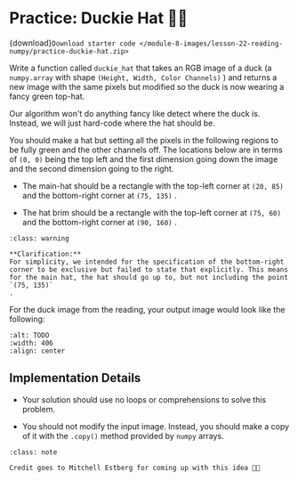 # <i class="fas fa-laptop"></i> Practice: Duckie Hat 🦆🎩

{download}`Download starter code </module-8-images/lesson-22-reading-numpy/practice-duckie-hat.zip>`

Write a function called `duckie_hat` that takes an RGB image of a duck (a `numpy.array` with shape `(Height, Width, Color Channels)` ) and returns a new image with the same pixels but modified so the duck is now wearing a fancy green top-hat.

Our algorithm won't do anything fancy like detect where the duck is. Instead, we will just hard-code where the hat should be.

You should make a hat but setting all the pixels in the following regions to be fully green and the other channels off. The locations below are in terms of `(0, 0)` being the top left and the first dimension going down the image and the second dimension going to the right.

-  The main-hat should be a rectangle with the top-left corner at     `(20, 85)`     and  the bottom-right corner at     `(75, 135)`     .

-  The hat brim should be a rectangle with the top-left corner at     `(75, 60)`     and the bottom-right corner at     `(90, 160)`     .



```{admonition} Warning
:class: warning

**Clarification:**
For simplicity, we intended for the specification of the bottom-right corner to be exclusive but failed to state that explicitly. This means for the main hat, the hat should go up to, but not including the point
`(75, 135)`
.

```

For the duck image from the reading, your output image would look like the following:



```{image} https://static.us.edusercontent.com/files/CafRH3fRgxzSoTdM12aaOzV0
:alt: TODO
:width: 406
:align: center
```

##  Implementation Details

-  Your solution should use no loops or comprehensions to solve this problem.

-  You should not modify the input image. Instead, you should make a copy of it with the     `.copy()`     method provided by     `numpy`     arrays.



```{admonition} Note
:class: note

Credit goes to Mitchell Estberg for coming up with this idea 🦆🎩

```

